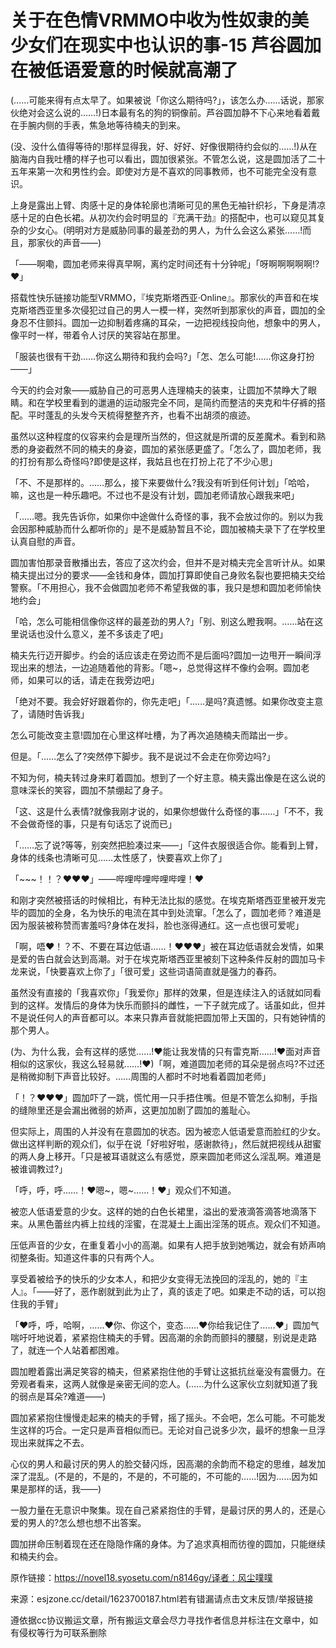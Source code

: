 # 关于在色情VRMMO中收为性奴隶的美少女们在现实中也认识的事-15 芦谷圆加在被低语爱意的时候就高潮了

(……可能来得有点太早了。如果被说「你这么期待吗?」，该怎么办……话说，那家伙绝对会这么说的……!)日本最有名的狗的铜像前。芦谷圆加静不下心来地看着戴在手腕内侧的手表，焦急地等待楠夫的到来。

(没、没什么值得等待的!那样显得我，好、好好、好像很期待约会似的……!)从在脑海内自我吐槽的样子也可以看出，圆加很紧张。不管怎么说，这是圆加活了二十五年来第一次和男性约会。即使对方是不喜欢的同事教师，也不可能完全没有意识。

上身是露出上臂、肉感十足的身体轮廓也清晰可见的黑色无袖针织衫，下身是清凉感十足的白色长裙。从初次约会时明显的『充满干劲』的搭配中，也可以窥见其复杂的少女心。(明明对方是威胁同事的最差劲的男人，为什么会这么紧张……!而且，那家伙的声音——)

「——啊嘞，圆加老师来得真早啊，离约定时间还有十分钟呢」「呀啊啊啊啊啊!?♥」

搭载性快乐链接功能型VRMMO，『埃克斯塔西亚·Online』。那家伙的声音和在埃克斯塔西亚里多次侵犯过自己的男人一模一样，突然听到那家伙的声音，圆加的全身忍不住颤抖。圆加一边抑制着疼痛的耳朵，一边把视线投向他，想象中的男人，像平时一样，带着令人讨厌的笑容站在那里。

「服装也很有干劲……你这么期待和我约会吗?」「怎、怎么可能!……你这身打扮——」

今天的约会对象——威胁自己的可恶男人连理楠夫的装束，让圆加不禁睁大了眼睛。和在学校里看到的邋遢的运动服完全不同，是简约而整洁的夹克和牛仔裤的搭配。平时蓬乱的头发今天梳得整整齐齐，也看不出胡须的痕迹。

虽然以这种程度的仪容来约会是理所当然的，但这就是所谓的反差魔术。看到和熟悉的身姿截然不同的楠夫的身姿，圆加的紧张感更盛了。「怎么了，圆加老师，我的打扮有那么奇怪吗?即使是这样，我姑且也在打扮上花了不少心思」

「不、不是那样的。……那么，接下来要做什么?我没有听到任何计划」「哈哈，嘛，这也是一种乐趣吧。不过也不是没有计划，圆加老师请放心跟我来吧」

「……嗯。我先告诉你，如果你中途做什么奇怪的事，我不会放过你的。别以为我会因那种威胁而什么都听你的」是不是威胁暂且不论，圆加被楠夫录下了在学校里认真自慰的声音。

圆加害怕那录音散播出去，答应了这次约会，但并不是对楠夫完全言听计从。如果楠夫提出过分的要求——金钱和身体，圆加打算即使自己身败名裂也要把楠夫交给警察。「不用担心，我不会做圆加老师不希望我做的事，我只是想和圆加老师愉快地约会」

「哈，怎么可能相信像你这样的最差劲的男人?」「别、别这么瞪我啊。……站在这里说话也没什么意义，差不多该走了吧」

楠夫先行迈开脚步。约会的话应该走在旁边而不是后面吗?圆加一边甩开一瞬间浮现出来的想法，一边追随着他的背影。「嗯~，总觉得这样不像约会啊。圆加老师，如果可以的话，请走在我旁边吧」

「绝对不要。我会好好跟着你的，你先走吧」「……是吗?真遗憾。如果你改变主意了，请随时告诉我」

怎么可能改变主意!圆加在心里这样吐槽，为了再次追随楠夫而踏出一步。

但是。「……怎么了?突然停下脚步。我不是说过不会走在你旁边吗?」

不知为何，楠夫转过身来盯着圆加。想到了一个好主意。楠夫露出像是在这么说的意味深长的笑容，圆加不禁绷起了身子。

「这、这是什么表情?就像我刚才说的，如果你想做什么奇怪的事……」「不不，我不会做奇怪的事，只是有句话忘了说而已」

「……忘了说?等等，别突然把脸凑过来——」「这件衣服很适合你。能看到上臂，身体的线条也清晰可见……太性感了，快要喜欢上你了」

「~~~！！？♥♥♥」——哔哩哔哩哔哩哔哩！♥

和刚才突然被搭话的时候相比，有种无法比拟的感觉。在埃克斯塔西亚里被开发完毕的圆加的全身，名为快乐的电流在其中到处流窜。「怎么了，圆加老师？难道是因为服装被称赞而害羞吗?身体在发抖，脸也涨得通红。这一点也很可爱呢」

「啊，唔♥！？不、不要在耳边低语……！♥♥♥」被在耳边低语就会发情，如果是爱的告白就会达到高潮。对于在埃克斯塔西亚里被刻下这种条件反射的圆加马卡龙来说，「快要喜欢上你了」「很可爱」这些词语简直就是强力的春药。

虽然没有直接的「我喜欢你」「我爱你」那样的效果，但是连续注入的话就如同看到的这样。发情后的身体为快乐而颤抖的雌性，一下子就完成了。话虽如此，但并不是说任何人的声音都可以。本来只靠声音就能把圆加带上天国的，只有她钟情的那个男人。

(为、为什么我，会有这样的感觉……!♥能让我发情的只有雷克斯……!♥面对声音相似的这家伙，我这么轻易就……!♥)「啊，难道圆加老师的耳朵是弱点吗?不过还是稍微抑制下声音比较好。……周围的人都时不时地看着圆加老师」

「！？♥♥♥」圆加吓了一跳，慌忙用一只手捂住嘴。但是不管怎么抑制，手指的缝隙里还是会漏出微弱的娇声，这更加加剧了圆加的羞耻心。

但实际上，周围的人并没有在意圆加的状态。因为被恋人低语爱意而脸红的少女。做出这样判断的观众们，似乎在说「好啦好啦，感谢款待」，然后就把视线从甜蜜的两人身上移开。「只是被耳语就这么有感觉，原来圆加老师这么淫乱啊。难道是被谁调教过?」

「呼，呼，呼……！♥嗯~，嗯~……！♥」观众们不知道。

被恋人低语爱意的少女。这样的她的白色长裙里，溢出的爱液滴答滴答地滴落下来。从黑色蕾丝内裤上拉线的淫蜜，在混凝土上画出淫荡的斑点。观众们不知道。

压低声音的少女，在重复着小小的高潮。如果有人把手放到她嘴边，就会有娇声响彻整条街。知道这件事的只有两个人。

享受着被给予的快乐的少女本人，和把少女变得无法挽回的淫乱的，她的『主人』。「——好了，恶作剧就到此为止了，真的该走了吧。如果走不动的话，可以抱住我的手臂」

「♥呼，呼，哈啊，……♥你、你这个，变态……♥你给我记住了……♥」圆加气喘吁吁地说着，紧紧抱住楠夫的手臂。因高潮的余韵而颤抖的腰腿，别说是走路了，就连一个人站着都困难。

圆加瞪着露出满足笑容的楠夫，但紧紧抱住他的手臂让这抵抗丝毫没有震慑力。在旁观者看来，这两人就像是亲密无间的恋人。(……为什么这家伙立刻就知道了我的弱点是耳朵?难道——)

圆加紧紧抱住慢慢走起来的楠夫的手臂，摇了摇头。不会吧，怎么可能。不可能发生这样的巧合。一定只是声音相似而已。无论对自己说多少次，最坏的想象一旦浮现出来就挥之不去。

心仪的男人和最讨厌的男人的脸交替闪烁，因高潮的余韵而不稳定的思维，越发加深了混乱。(不是的，不是的，不是的，不可能的，不可能的……!因为……因为如果是那样的话，我——)

一股力量在无意识中聚集。现在自己紧紧抱住的手臂，是最讨厌的男人的，还是心爱的男人的?怎么想也想不出答案。

圆加拼命压制着现在还在隐隐作痛的身体。为了追求真相而彷徨的圆加，只能继续和楠夫约会。 

原作链接：https://novel18.syosetu.com/n8146gy/译者：风尘噗噗

来源：esjzone.cc/detail/1623700187.html若有错漏请点击文末反馈/举报链接

遵依据cc协议搬运文章，所有搬运文章会尽力寻找作者信息并标注在文章中，如有侵权等行为可联系删除